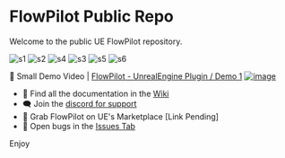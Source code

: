 # FlowPilot Public Repo
Welcome to the public UE FlowPilot repository. 

![s1](https://github.com/Mikea15/UEFlowPilot/assets/1379861/23280afb-4e27-4aa9-8f60-e160e2fe1e02)
![s2](https://github.com/Mikea15/UEFlowPilot/assets/1379861/d9827665-246d-4fdc-8948-51bdaa854706)
![s4](https://github.com/Mikea15/UEFlowPilot/assets/1379861/2ae46f64-10cc-43c1-9534-08d402c3f9e2)
![s3](https://github.com/Mikea15/UEFlowPilot/assets/1379861/61262cdf-e578-417a-bf02-5e9c80f8eeb0)
![s5](https://github.com/Mikea15/UEFlowPilot/assets/1379861/93659223-cd84-46f2-b056-5c210a940fa3)
![s6](https://github.com/Mikea15/UEFlowPilot/assets/1379861/dc95d24d-c0d1-4981-93ce-f47025847805)


🎥 Small Demo Video | [FlowPilot - UnrealEngine Plugin / Demo 1](https://www.youtube.com/watch?v=JAw-UT-Is3Y)
[![image](https://github.com/Mikea15/UEFlowPilot/assets/1379861/6477ae2d-a752-430a-9fcd-fa69457f064d)](https://www.youtube.com/watch?v=JAw-UT-Is3Y)


- 📃 Find all the documentation in the [Wiki](https://github.com/Mikea15/UEFlowPilot/wiki)
- 🗨️ Join the [discord for support](https://discord.gg/sF9KjZ9qqj)
- 🏪 Grab FlowPilot on UE's Marketplace [Link Pending]
- 🐜 Open bugs in the [Issues Tab](https://github.com/Mikea15/UEFlowPilot/issues)

Enjoy
